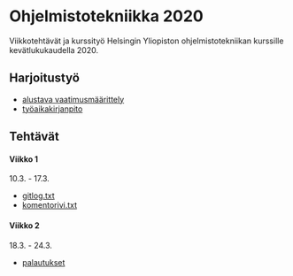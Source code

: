 # Ohjelmistotekniikka 2020
Viikkotehtävät ja kurssityö Helsingin Yliopiston ohjelmistotekniikan kurssille kevätlukukaudella 2020.

## Harjoitustyö
 * [alustava vaatimusmäärittely](https://github.com/ltuppurainen/ohjelmistotekniikka/blob/master/dokumentointi/vaatimusmaarittely.md)
 * [työaikakirjanpito](https://github.com/ltuppurainen/ohjelmistotekniikka/blob/master/dokumentointi/tyoaikakirjanpito.md)

## Tehtävät
#### Viikko 1
10.3. - 17.3.
 * [gitlog.txt](https://github.com/ltuppurainen/ohjelmistotekniikka/blob/master/laskarit/viikko1/gitlog.txt)
 * [komentorivi.txt](https://github.com/ltuppurainen/ohjelmistotekniikka/blob/master/laskarit/viikko1/komentorivi.txt)

#### Viikko 2
18.3. - 24.3.
 * [palautukset](https://github.com/ltuppurainen/ohjelmistotekniikka/tree/master/laskarit/viikko2)
